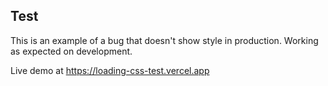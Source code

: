 ## Test

This is an example of a bug that doesn't show style in production.
Working as expected on development.

Live demo at https://loading-css-test.vercel.app
